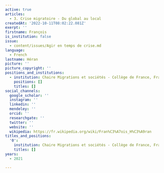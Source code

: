 ```yaml
---
active: true
articles:
  - 3. Crise migratoire - Du global au local
createdAt: '2022-10-11T08:02:22.081Z'
exerpt: ''
firstname: François
is_institution: false
issue:
  - content/issues/Agir en temps de crise.md
language:
  - French
lastname: Héran
picture: ''
picture_copyright: ''
positions_and_institutions:
  - institution: Chaire Migrations et sociétés - Collège de France, France
    positions: []
    titles: []
social_channels:
  google_scholar: ''
  instagram: ''
  linkedin: ''
  mendeley: ''
  orcid: ''
  researchgate: ''
  twitter: ''
  website: ''
  wikipedia: https://fr.wikipedia.org/wiki/Fran%C3%A7ois_H%C3%A9ran
titles_and_positions:
  '0':
    institution: Chaire Migrations et sociétés - Collège de France, France
    titles: []
years:
  - 2021

---
```

